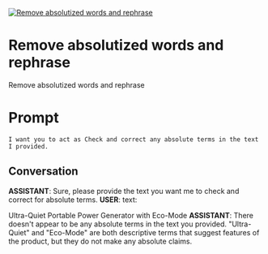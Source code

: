
[![Remove absolutized words and rephrase](https://flow-prompt-covers.s3.us-west-1.amazonaws.com/icon/realistic/real_2.png)]()
# Remove absolutized words and rephrase 
Remove absolutized words and rephrase

# Prompt

```
I want you to act as Check and correct any absolute terms in the text I provided.
```

## Conversation

**ASSISTANT**: Sure, please provide the text you want me to check and correct for absolute terms.
**USER**: text:

Ultra-Quiet Portable Power Generator with Eco-Mode
**ASSISTANT**: There doesn't appear to be any absolute terms in the text you provided. "Ultra-Quiet" and "Eco-Mode" are both descriptive terms that suggest features of the product, but they do not make any absolute claims.



